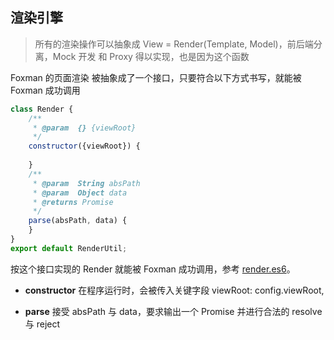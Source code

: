 ## 渲染引擎

> 所有的渲染操作可以抽象成 View = Render(Template, Model)，前后端分离，Mock 开发 和 Proxy 得以实现，也是因为这个函数

Foxman 的页面渲染 被抽象成了一个接口，只要符合以下方式书写，就能被 Foxman 成功调用

```javascript
class Render {
    /**
     * @param  {} {viewRoot}
     */
    constructor({viewRoot}) {
        
    }
    /**
     * @param  String absPath
     * @param  Object data
     * @returns Promise
     */
    parse(absPath, data) {
    }
}
export default RenderUtil;
```

按这个接口实现的 Render 就能被 Foxman 成功调用，参考 [render.es6](https://github.com/kaola-fed/foxman/blob/master/src/helper/render.es6)。

* **constructor** 在程序运行时，会被传入关键字段 viewRoot: config.viewRoot,  

* **parse** 接受 absPath 与 data，要求输出一个 Promise 并进行合法的 resolve 与 reject

